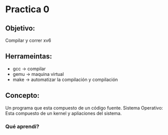 
# Practica 0

## Objetivo:
Compilar y correr xv6

## Herrameintas:
* gcc -> compilar
* gemu -> maquina virtual
* make -> automatizar la compilación y compilación

## Concepto:
Un programa que esta compuesto de un código fuente.
Sistema Operativo: Esta compuesto de un kernel y apliaciones del sistema.

### Qué aprendí?
